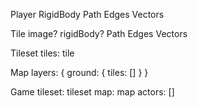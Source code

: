 Player
    RigidBody 
        Path
            Edges
                Vectors

Tile
    image?
    rigidBody?
        Path
            Edges
                Vectors


Tileset
    tiles: tile

Map
    layers: {
        ground: {
            tiles: []
        }
    }

Game 
    tileset: tileset
    map: map
    actors: []